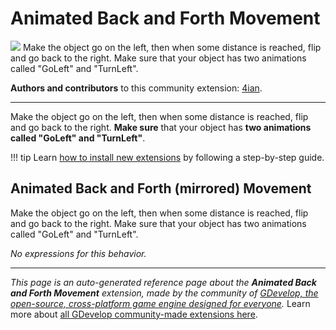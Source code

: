 # Animated Back and Forth Movement

<img src="https://resources.gdevelop-app.com/assets/Icons/repeat.svg" class="extension-icon"></img>
Make the object go on the left, then when some distance is reached, flip and go back to the right. Make sure that your object has two animations called "GoLeft" and "TurnLeft".

**Authors and contributors** to this community extension: [4ian](https://gd.games/4ian).

---

Make the object go on the left, then when some distance is reached, flip and go back to the right. **Make sure** that your object has **two animations called "GoLeft" and "TurnLeft"**.

!!! tip
    Learn [how to install new extensions](/gdevelop5/extensions/search) by following a step-by-step guide.



## Animated Back and Forth (mirrored) Movement 

Make the object go on the left, then when some distance is reached, flip and go back to the right. Make sure that your object has two animations called "GoLeft" and "TurnLeft". 

_No expressions for this behavior._



---

*This page is an auto-generated reference page about the **Animated Back and Forth Movement** extension, made by the community of [GDevelop, the open-source, cross-platform game engine designed for everyone](https://gdevelop.io/).* Learn more about [all GDevelop community-made extensions here](/gdevelop5/extensions).